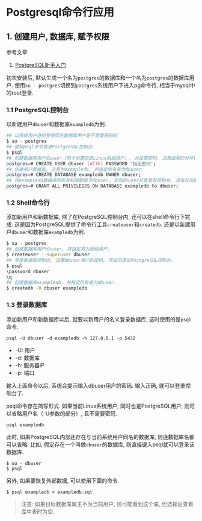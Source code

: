 # Postgresql命令行应用

## 1. 创建用户, 数据库, 赋予权限

参考文章

1. [PostgreSQL新手入门](http://www.ruanyifeng.com/blog/2013/12/getting_started_with_postgresql.html)

初次安装后, 默认生成一个名为`postgres`的数据库和一个名为`postgres`的数据库用户. 使用`su - postgres`切换到`postgres`系统用户下进入pg命令行, 相当于mysql中的root登录.

### 1.1 PostgreSQL控制台

以新建用户`dbuser`和数据库`exampledb`为例. 

```bash
## 以系统用户身份登录同名数据库用户是不需要密码的
$ su - postgres
## 使用psql命令登录PostgreSQL控制台
$ psql
## 创建数据库用户dbuser（刚才创建的是Linux系统用户）, 并设置密码. 注意结尾的分号(有时甚至不需要`with`?)
postgres=# CREATE USER dbuser [WITH] PASSWORD '指定密码'; 
## 创建用户数据库, 这里为exampledb, 并指定所有者为dbuser. 
postgres=# CREATE DATABASE exampledb OWNER dbuser;
## 将exampledb数据库的所有权限都赋予dbuser, 否则dbuser只能登录控制台, 没有任何数据库操作权限. 
postgres=# GRANT ALL PRIVILEGES ON DATABASE exampledb to dbuser;
```

### 1.2 Shell命令行

添加新用户和新数据库, 除了在PostgreSQL控制台内, 还可以在shell命令行下完成. 这是因为PostgreSQL提供了命令行工具`createuser`和`createdb`. 还是以新建用户`dbuser`和数据库`exampledb`为例. 

```bash
$ su - postgres
## 创建数据库用户dbuser, 并指定其为超级用户. 
$ createuser --superuser dbuser
## 登录数据库控制台, 设置dbuser用户的密码, 完成后退出PostgreSQL控制台. 
$ psql
\password dbuser
\q
## 创建数据库exampledb, 并指定所有者为dbuser. 
$ createdb -O dbuser exampledb
```

### 1.3 登录数据库

添加新用户和新数据库以后, 就要以新用户的名义登录数据库, 这时使用的是`psql`命令. 

```
psql -U dbuser -d exampledb -h 127.0.0.1 -p 5432
```

- -U: 用户
- -d: 数据库
- -h: 服务器IP
- -p: 端口

输入上面命令以后, 系统会提示输入dbuser用户的密码. 输入正确, 就可以登录控制台了. 

psql命令存在简写形式. 如果当前Linux系统用户, 同时也是PostgreSQL用户, 则可以省略用户名（-U参数的部分）, 且不需要密码. 

```
psql exampledb
```

此时, 如果PostgreSQL内部还存在与当前系统用户同名的数据库, 则连数据库名都可以省略. 比如, 假定存在一个叫做`dbuser`的数据库, 则直接键入psql就可以登录该数据库. 

```
$ su - dbuser
$ psql
```

另外, 如果要恢复外部数据, 可以使用下面的命令. 

```
$ psql exampledb < exampledb.sql
```

> 注意: 如果目标数据库属主不为当前用户, 则可能看到这个库, 但选择后查看库中表时为空.
